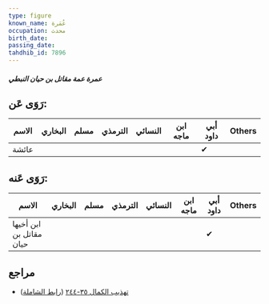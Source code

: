 ```yaml
---
type: figure
known_name: عُمَرة
occupation: محدث
birth_date:
passing_date:
tahdhib_id: 7896
---
```

##### عمرة عمة مقاتل بن حيان النبطي

## رَوَى عَن:
| الاسم | البخاري | مسلم | الترمذي | النسائي | ابن ماجه | أبي داود | Others |
| ----- | ------- | ---- | ------- | ------- | -------- | -------- | ------ |
| عائشة |         |      |         |         |          | ✔        |        |
## رَوَى عَنه:
| الاسم                   | البخاري | مسلم | الترمذي | النسائي | ابن ماجه | أبي داود | Others |
| ----------------------- | ------- | ---- | ------- | ------- | -------- | -------- | ------ |
| ابن أخيها مقاتل بن حيان |         |      |         |         |          | ✔        |        |
## مراجع
- [تهذيب الكمال ٣٥-٢٤٤](obsidian://open?vault=Tahdhib-al-Kamal&file=Figures/٧٨٩٦-عمرة%20عمة%20مقاتل%20بن%20حيان%20النبطي) ([رابط الشاملة](https://shamela.ws/book/3722/18843))